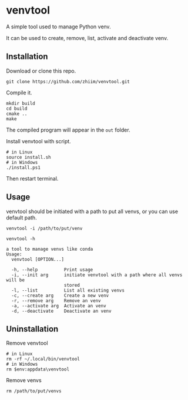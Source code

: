 # venvtool

A simple tool used to manage Python venv.

It can be used to create, remove, list, activate and deactivate venv.

## Installation

Download or clone this repo.

```shell
git clone https://github.com/zhiim/venvtool.git
```

Compile it.

```shell
mkdir build
cd build
cmake ..
make
```

The compiled program will appear in the `out` folder.

Install venvtool with script.


```shell
# in Linux
source install.sh
# in Windows
./install.ps1
```

Then restart terminal.

## Usage

venvtool should be initiated with a path to put all venvs, or you can use default path.

```shell
venvtool -i /path/to/put/venv
```

```shell
venvtool -h

a tool to manage venvs like conda
Usage:
  venvtool [OPTION...]

  -h, --help          Print usage
  -i, --init arg      initiate venvtool with a path where all venvs will be
                      stored
  -l, --list          List all existing venvs
  -c, --create arg    Create a new venv
  -r, --remove arg    Remove an venv
  -a, --activate arg  Activate an venv
  -d, --deactivate    Deactivate an venv
```

## Uninstallation

Remove venvtool

```shell
# in Linux
rm -rf ~/.local/bin/venvtool
# in Windows
rm $env:appdata\venvtool
```

Remove venvs

```shell
rm /path/to/put/venvs
```
